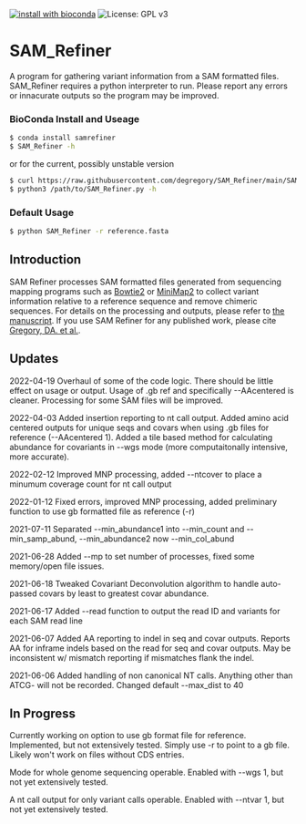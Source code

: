 [![install with bioconda](https://img.shields.io/badge/install%20with-bioconda-brightgreen.svg?style=flat)](http://bioconda.github.io/recipes/samrefiner/README.html)
![License: GPL v3](https://img.shields.io/badge/License-GPL%20v3-brightgreen.svg)

# SAM_Refiner
A program for gathering variant information from a SAM formatted files.  SAM_Refiner requires a python interpreter to run.  Please report any errors or innacurate outputs so the program may be improved.


### BioConda Install and Useage

```bash
$ conda install samrefiner
$ SAM_Refiner -h
```
or for the current, possibly unstable version
```bash
$ curl https://raw.githubusercontent.com/degregory/SAM_Refiner/main/SAM_Refiner.py -o SAM_Refiner.py
$ python3 /path/to/SAM_Refiner.py -h
```


### Default Usage

```bash
$ python SAM_Refiner -r reference.fasta
```

## Introduction

SAM Refiner processes SAM formatted files generated from sequencing mapping programs such as [Bowtie2](http://bowtie-bio.sourceforge.net/bowtie2/index.shtml) or [MiniMap2](https://github.com/lh3/minimap2) to collect variant information relative to a reference sequence and remove chimeric sequences.  For details on the processing and outputs, please refer to [the manuscript][link].  If you use SAM Refiner for any published work, please cite [Gregory, DA. et al.][link].

## Updates
2022-04-19
Overhaul of some of the code logic.  There should be little effect on usage or output.  Usage of .gb ref and specifically --AAcentered is cleaner.  Processing for some SAM files will be improved.

2022-04-03
Added insertion reporting to nt call output.  Added amino acid centered outputs for unique seqs and covars when using .gb files for reference (--AAcentered 1).  Added a tile based method for calculating abundance for covariants in --wgs mode (more computaitonally intensive, more accurate).

2022-02-12
Improved MNP processing, added --ntcover to place a minumum coverage count for nt call output

2022-01-12
Fixed errors, improved MNP processing, added preliminary function to use gb formatted file as reference (-r)

2021-07-11
Separated --min_abundance1 into --min_count and --min_samp_abund, --min_abundance2 now --min_col_abund

2021-06-28
Added --mp to set number of processes, fixed some memory/open file issues.

2021-06-18
Tweaked Covariant Deconvolution algorithm to handle auto-passed covars by least to greatest covar abundance.

2021-06-17
Added --read function to output the read ID and variants for each SAM read line

2021-06-07
Added AA reporting to indel in seq and covar outputs.  Reports AA for inframe indels based on the read for seq and covar outputs.  May be inconsistent w/ mismatch reporting if mismatches flank the indel.  


2021-06-06 
Added handling of non canonical NT calls.  Anything other than ATCG- will not be recorded.
Changed default --max_dist to 40




## In Progress
Currently working on option to use gb format file for reference.  Implemented, but not extensively tested.  Simply use -r to point to a gb file.  Likely won't work on files without CDS entries.

Mode for whole genome sequencing operable.  Enabled with --wgs 1, but not yet extensively tested.

A nt call output for only variant calls operable.  Enabled with --ntvar 1, but not yet extensively tested.


[doi]: https://doi.org/10.1101/2021.06.24.21259469
[link]: https://www.mdpi.com/1999-4915/13/8/1647



